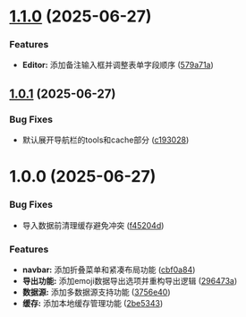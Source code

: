 # [1.1.0](https://github.com/nowscott/JSDBManager/compare/v1.0.1...v1.1.0) (2025-06-27)


### Features

* **Editor:** 添加备注输入框并调整表单字段顺序 ([579a71a](https://github.com/nowscott/JSDBManager/commit/579a71a93e0051c2a1f40ec86d474b7bc2098d34))

## [1.0.1](https://github.com/nowscott/JSDBManager/compare/v1.0.0...v1.0.1) (2025-06-27)


### Bug Fixes

* 默认展开导航栏的tools和cache部分 ([c193028](https://github.com/nowscott/JSDBManager/commit/c193028c7d621109b710a8b57a88fc6ad56cd3fd))

# 1.0.0 (2025-06-27)


### Bug Fixes

* 导入数据前清理缓存避免冲突 ([f45204d](https://github.com/nowscott/JSDBManager/commit/f45204d48b1793e3455278721b53682e2c6fdd68))


### Features

* **navbar:** 添加折叠菜单和紧凑布局功能 ([cbf0a84](https://github.com/nowscott/JSDBManager/commit/cbf0a8441617565ade0c482c3af359c195579de1))
* **导出功能:** 添加emoji数据导出选项并重构导出逻辑 ([296473a](https://github.com/nowscott/JSDBManager/commit/296473a98b92b55a75ae18bf34973517f05d60e6))
* **数据源:** 添加多数据源支持功能 ([3756e40](https://github.com/nowscott/JSDBManager/commit/3756e40ed5702a1c0cfc800bc32978822aed851a))
* **缓存:** 添加本地缓存管理功能 ([2be5343](https://github.com/nowscott/JSDBManager/commit/2be5343a5f2f0a13928f59e262476d6dc6966fa2))
